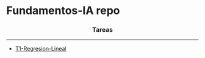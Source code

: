 # Fundamentos-IA repo

<h3 align="center">Tareas</h3>
<hr>
<ul>
    <li> 
    <a 
        href="https://github.com/Alejo-P/Fundamentos-IA/tree/main/T1-Regresion-Lineal"
        target="_blank"
    >T1-Regresion-Lineal</a></li>
</ul>